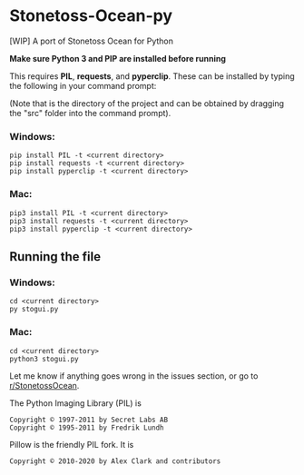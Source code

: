 # Stonetoss-Ocean-py
[WIP] A port of Stonetoss Ocean for Python

**Make sure Python 3 and PIP are installed before running**

This requires **PIL**, **requests**, and **pyperclip**. These can be installed by typing the following in your command prompt:

(Note that <current directory> is the directory of the project and can be obtained by dragging the "src" folder into the command prompt).

### Windows:

```
pip install PIL -t <current directory>
pip install requests -t <current directory>
pip install pyperclip -t <current directory>
```

### Mac:

```
pip3 install PIL -t <current directory>
pip3 install requests -t <current directory>
pip3 install pyperclip -t <current directory>
```

## Running the file

### Windows:

```
cd <current directory>
py stogui.py
```

### Mac:


```
cd <current directory>
python3 stogui.py
```

Let me know if anything goes wrong in the issues section, or go to [r/StonetossOcean](https://www.reddit.com/r/StonetossOcean/).



The Python Imaging Library (PIL) is

    Copyright © 1997-2011 by Secret Labs AB
    Copyright © 1995-2011 by Fredrik Lundh

Pillow is the friendly PIL fork. It is

    Copyright © 2010-2020 by Alex Clark and contributors

